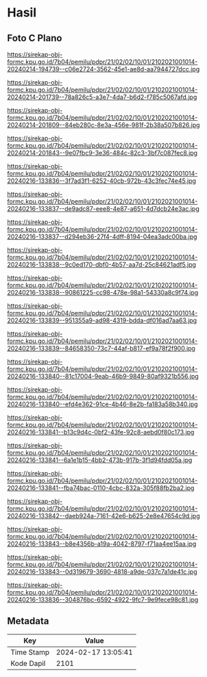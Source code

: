 # Hasil

## Foto C Plano

https://sirekap-obj-formc.kpu.go.id/7b04/pemilu/pdpr/21/02/02/10/01/2102021001014-20240214-194739--c06e2724-3562-45e1-ae8d-aa7944727dcc.jpg

https://sirekap-obj-formc.kpu.go.id/7b04/pemilu/pdpr/21/02/02/10/01/2102021001014-20240214-201739--78a826c5-a3e7-4da7-b6d2-f785c5067afd.jpg

https://sirekap-obj-formc.kpu.go.id/7b04/pemilu/pdpr/21/02/02/10/01/2102021001014-20240214-201809--84eb280c-8e3a-456e-981f-2b38a507b826.jpg

https://sirekap-obj-formc.kpu.go.id/7b04/pemilu/pdpr/21/02/02/10/01/2102021001014-20240214-201843--9e07fbc9-3e36-484c-82c3-3bf7c087fec8.jpg

https://sirekap-obj-formc.kpu.go.id/7b04/pemilu/pdpr/21/02/02/10/01/2102021001014-20240216-133836--3f7ad3f1-6252-40cb-972b-43c3fec74e45.jpg

https://sirekap-obj-formc.kpu.go.id/7b04/pemilu/pdpr/21/02/02/10/01/2102021001014-20240216-133837--de9adc87-eee8-4e87-a651-4d7dcb24e3ac.jpg

https://sirekap-obj-formc.kpu.go.id/7b04/pemilu/pdpr/21/02/02/10/01/2102021001014-20240216-133837--d294eb36-27f4-4dff-8194-04ea3adc00ba.jpg

https://sirekap-obj-formc.kpu.go.id/7b04/pemilu/pdpr/21/02/02/10/01/2102021001014-20240216-133838--9c0ed170-dbf0-4b57-aa7d-25c84621adf5.jpg

https://sirekap-obj-formc.kpu.go.id/7b04/pemilu/pdpr/21/02/02/10/01/2102021001014-20240216-133838--90861225-cc98-478e-98a1-54330a8c9f74.jpg

https://sirekap-obj-formc.kpu.go.id/7b04/pemilu/pdpr/21/02/02/10/01/2102021001014-20240216-133839--951355a9-ad98-4319-bdda-df016ad7aa63.jpg

https://sirekap-obj-formc.kpu.go.id/7b04/pemilu/pdpr/21/02/02/10/01/2102021001014-20240216-133839--84658350-73c7-44af-b817-ef9a78f2f900.jpg

https://sirekap-obj-formc.kpu.go.id/7b04/pemilu/pdpr/21/02/02/10/01/2102021001014-20240216-133840--81c17004-9eab-46b9-9849-80af9321b556.jpg

https://sirekap-obj-formc.kpu.go.id/7b04/pemilu/pdpr/21/02/02/10/01/2102021001014-20240216-133840--efd4e362-91ce-4b46-8e2b-fa183a58b340.jpg

https://sirekap-obj-formc.kpu.go.id/7b04/pemilu/pdpr/21/02/02/10/01/2102021001014-20240216-133841--b13c9d4c-0bf2-43fe-92c8-aebd0f80c173.jpg

https://sirekap-obj-formc.kpu.go.id/7b04/pemilu/pdpr/21/02/02/10/01/2102021001014-20240216-133841--6a1e1b15-4bb2-473b-917b-3f1d94fdd05a.jpg

https://sirekap-obj-formc.kpu.go.id/7b04/pemilu/pdpr/21/02/02/10/01/2102021001014-20240216-133841--fba74bac-0110-4cbc-832a-305f88fb2ba2.jpg

https://sirekap-obj-formc.kpu.go.id/7b04/pemilu/pdpr/21/02/02/10/01/2102021001014-20240216-133842--daeb924a-7161-42e6-b625-2e8e47654c9d.jpg

https://sirekap-obj-formc.kpu.go.id/7b04/pemilu/pdpr/21/02/02/10/01/2102021001014-20240216-133843--b8e4356b-a19a-4042-8797-f71aa4ee15aa.jpg

https://sirekap-obj-formc.kpu.go.id/7b04/pemilu/pdpr/21/02/02/10/01/2102021001014-20240216-133843--0d319679-3690-4818-a9de-037c7a1de41c.jpg

https://sirekap-obj-formc.kpu.go.id/7b04/pemilu/pdpr/21/02/02/10/01/2102021001014-20240216-133836--304876bc-6592-4922-9fc7-9e9fece98c81.jpg


## Metadata

| Key        | Value               |
| ---------- | ------------------- |
| Time Stamp | 2024-02-17 13:05:41 |
| Kode Dapil | 2101                |



